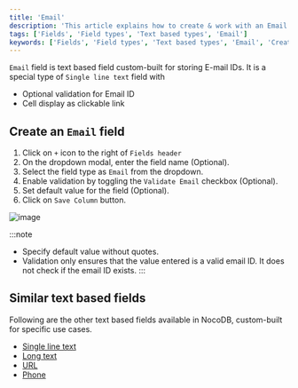 ```yaml
---
title: 'Email'
description: 'This article explains how to create & work with an Email field.'
tags: ['Fields', 'Field types', 'Text based types', 'Email']
keywords: ['Fields', 'Field types', 'Text based types', 'Email', 'Create email field']
---
```



`Email` field is text based field custom-built for storing E-mail IDs. It is a special type of `Single line text` field with
- Optional validation for Email ID
- Cell display as clickable link

## Create an `Email` field
1. Click on `+` icon to the right of `Fields header`
2. On the dropdown modal, enter the field name (Optional).
3. Select the field type as `Email` from the dropdown.
4. Enable validation by toggling the `Validate Email` checkbox (Optional).
5. Set default value for the field (Optional).
6. Click on `Save Column` button.

![image](/img/v2/fields/email.png)

:::note
- Specify default value without quotes.
- Validation only ensures that the value entered is a valid email ID. It does not check if the email ID exists.
:::

## Similar text based fields
Following are the other text based fields available in NocoDB, custom-built for specific use cases.
- [Single line text](010.single-line-text.md)
- [Long text](020.long-text.md)
- [URL](050.url.md)
- [Phone](040.phonenumber.md)


